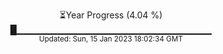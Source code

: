 <p align="center">
⏳Year Progress (4.04 %) <br>
█▁▁▁▁▁▁▁▁▁▁▁▁▁▁▁▁▁▁▁▁▁▁▁▁▁▁▁▁▁ <br>
<sub>Updated: Sun, 15 Jan 2023 18:02:34 GMT</sub>
</p>

